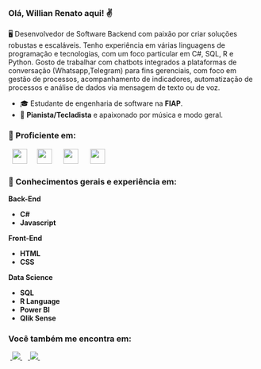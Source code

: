 ### Olá, Willian Renato aqui! ✌️
🖥️ Desenvolvedor de Software Backend com paixão por criar soluções robustas e escaláveis. Tenho experiência em várias linguagens de programação e tecnologias, com um foco particular em C#, SQL, R e Python. Gosto de trabalhar com chatbots integrados a plataformas de conversação (Whatsapp,Telegram) para fins gerenciais, com foco em gestão de processos, acompanhamento de indicadores, automatização de processos e análise de dados via mensagem de texto ou de voz.

- 🎓 Estudante de engenharia de software na **FIAP**.
- 🎵 **Pianista/Tecladista** e apaixonado por música e modo geral.
  
### 🧠 Proficiente em:
<div style="display: inline">
  &nbsp;&nbsp;<img width='30' height='30' src="https://cdn.jsdelivr.net/gh/devicons/devicon@latest/icons/csharp/csharp-original.svg" />&nbsp;&nbsp;
  &nbsp;&nbsp;<img width='30' height='30' src="https://cdn.jsdelivr.net/gh/devicons/devicon@latest/icons/rstudio/rstudio-original.svg" />&nbsp;&nbsp;&nbsp;
  &nbsp;&nbsp;<img width='30' height='30' src="https://cdn.jsdelivr.net/gh/devicons/devicon@latest/icons/azuresqldatabase/azuresqldatabase-original.svg" />&nbsp;&nbsp;&nbsp;
  &nbsp;&nbsp;<img width='30' height='30' src="https://cdn.jsdelivr.net/gh/devicons/devicon@latest/icons/python/python-original-wordmark.svg" />&nbsp;&nbsp;&nbsp;
</div> 



### 🧠 Conhecimentos gerais e experiência em:

**Back-End**

- **C#**
- **Javascript**


**Front-End**

- **HTML**
- **CSS** 


**Data Science**

- **SQL**
- **R Language**
- **Power BI**
- **Qlik Sense**

  
### Você também me encontra em:
&nbsp;<a href="https://www.linkedin.com/in/willian-renato-259a10183?utm_source=share&utm_campaign=share_via&utm_content=profile&utm_medium=android_app">
  <img src="https://img.shields.io/badge/linkedin-%230077B5.svg?style=for-the-badge&logo=linkedin&logoColor=white">
</a>&nbsp;
&nbsp;<a href="https://www.instagram.com/willianrls?igsh=dGFnbmx5NjczaHNh">
  <img src="https://img.shields.io/badge/Instagram-%23E4405F.svg?style=for-the-badge&logo=Instagram&logoColor=white">
</a>&nbsp;
